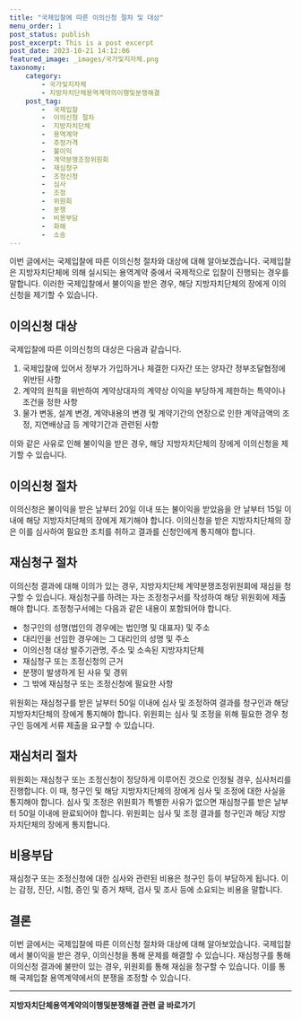 ```yaml
---
title: "국제입찰에 따른 이의신청 절차 및 대상"
menu_order: 1
post_status: publish
post_excerpt: This is a post excerpt
post_date: 2023-10-21 14:12:06
featured_image: _images/국가및지자체.png
taxonomy:
    category:
        - 국가및지자체
        - 지방자치단체용역계약의이행및분쟁해결
    post_tag:
        -  국제입찰
        -  이의신청 절차
        -  지방자치단체
        -  용역계약
        -  추정가격
        -  불이익
        -  계약분쟁조정위원회
        -  재심청구
        -  조정신청
        -  심사
        -  조정
        -  위원회
        -  분쟁
        -  비용부담
        -  화해
        -  소송
---
```



이번 글에서는 국제입찰에 따른 이의신청 절차와 대상에 대해 알아보겠습니다. 국제입찰은 지방자치단체에 의해 실시되는 용역계약 중에서 국제적으로 입찰이 진행되는 경우를 말합니다. 이러한 국제입찰에서 불이익을 받은 경우, 해당 지방자치단체의 장에게 이의신청을 제기할 수 있습니다.

## 이의신청 대상

국제입찰에 따른 이의신청의 대상은 다음과 같습니다.

1. 국제입찰에 있어서 정부가 가입하거나 체결한 다자간 또는 양자간 정부조달협정에 위반된 사항
2. 계약의 원칙을 위반하여 계약상대자의 계약상 이익을 부당하게 제한하는 특약이나 조건을 정한 사항
3. 물가 변동, 설계 변경, 계약내용의 변경 및 계약기간의 연장으로 인한 계약금액의 조정, 지연배상금 등 계약기간과 관련된 사항

이와 같은 사유로 인해 불이익을 받은 경우, 해당 지방자치단체의 장에게 이의신청을 제기할 수 있습니다.

## 이의신청 절차

이의신청은 불이익을 받은 날부터 20일 이내 또는 불이익을 받았음을 안 날부터 15일 이내에 해당 지방자치단체의 장에게 제기해야 합니다. 이의신청을 받은 지방자치단체의 장은 이를 심사하여 필요한 조치를 취하고 결과를 신청인에게 통지해야 합니다.

## 재심청구 절차

이의신청 결과에 대해 이의가 있는 경우, 지방자치단체 계약분쟁조정위원회에 재심을 청구할 수 있습니다. 재심청구를 하려는 자는 조정청구서를 작성하여 해당 위원회에 제출해야 합니다. 조정청구서에는 다음과 같은 내용이 포함되어야 합니다.

- 청구인의 성명(법인의 경우에는 법인명 및 대표자) 및 주소
- 대리인을 선임한 경우에는 그 대리인의 성명 및 주소
- 이의신청 대상 발주기관명, 주소 및 소속된 지방자치단체
- 재심청구 또는 조정신청의 근거
- 분쟁이 발생하게 된 사유 및 경위
- 그 밖에 재심청구 또는 조정신청에 필요한 사항

위원회는 재심청구를 받은 날부터 50일 이내에 심사 및 조정하여 결과를 청구인과 해당 지방자치단체의 장에게 통지해야 합니다. 위원회는 심사 및 조정을 위해 필요한 경우 청구인 등에게 서류 제출을 요구할 수 있습니다.

## 재심처리 절차

위원회는 재심청구 또는 조정신청이 정당하게 이루어진 것으로 인정될 경우, 심사처리를 진행합니다. 이 때, 청구인 및 해당 지방자치단체의 장에게 심사 및 조정에 대한 사실을 통지해야 합니다. 심사 및 조정은 위원회가 특별한 사유가 없으면 재심청구를 받은 날부터 50일 이내에 완료되어야 합니다. 위원회는 심사 및 조정 결과를 청구인과 해당 지방자치단체의 장에게 통지합니다.

## 비용부담

재심청구 또는 조정신청에 대한 심사와 관련된 비용은 청구인 등이 부담하게 됩니다. 이는 감정, 진단, 시험, 증인 및 증거 채택, 검사 및 조사 등에 소요되는 비용을 말합니다.

## 결론

이번 글에서는 국제입찰에 따른 이의신청 절차와 대상에 대해 알아보았습니다. 국제입찰에서 불이익을 받은 경우, 이의신청을 통해 문제를 해결할 수 있습니다. 재심청구를 통해 이의신청 결과에 불만이 있는 경우, 위원회를 통해 재심을 청구할 수 있습니다. 이를 통해 국제입찰 용역계약에서의 분쟁을 조정할 수 있습니다.

<!-- wp:separator -->
<hr class="wp-block-separator has-alpha-channel-opacity"/>
<!-- /wp:separator -->

<!-- wp:group {"backgroundColor":"base","layout":{"type":"constrained"}} -->
<div class="wp-block-group has-base-background-color has-background"><!-- wp:paragraph {"align":"center","fontSize":"large"} -->
<p class="has-text-align-center has-large-font-size"><strong>지방자치단체용역계약의이행및분쟁해결 관련 글 바로가기</strong></p>
<!-- /wp:paragraph -->


<!-- wp:latest-posts
{"categories":[{"id":7295,"count":19,"description":"","link":"https://uknowlaw.com/category/%ec%a7%80%eb%b0%a9%ec%9e%90%ec%b9%98%eb%8b%a8%ec%b2%b4%ec%9a%a9%ec%97%ad%ea%b3%84%ec%95%bd%ec%9d%98%ec%9d%b4%ed%96%89%eb%b0%8f%eb%b6%84%ec%9f%81%ed%95%b4%ea%b2%b0/","name":"지방자치단체용역계약의이행및분쟁해결","slug":"지방자치단체용역계약의이행및분쟁해결","taxonomy":"category","parent":0,"meta":[],"_links":{"self":[{"href":"https://uknowlaw.com/wp-json/wp/v2/categories/7295"}],"collection":[{"href":"https://uknowlaw.com/wp-json/wp/v2/categories"}],"about":[{"href":"https://uknowlaw.com/wp-json/wp/v2/taxonomies/category"}],"wp:post_type":[{"href":"https://uknowlaw.com/wp-json/wp/v2/posts?categories=7295"}],"curies":[{"name":"wp","href":"https://api.w.org/{rel}","templated":true}]}}],"postsToShow":100,"excerptLength":28,"postLayout":"grid","columns":2,"featuredImageAlign":"left","featuredImageSizeSlug":"large","fontSize":"medium"} /--></div>
<!-- /wp:group -->